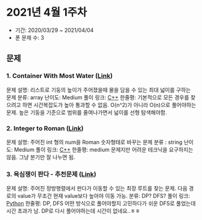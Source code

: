 # 2021년 4월 1주차

- 기간: 2020/03/29 ~ 2021/04/04
- 푼 문제 수: 3

## 문제

### 1. Container With Most Water ([Link](https://leetcode.com/problems/container-with-most-water/))

문제 설명: 리스트로 기둥의 높이가 주어졌을때 물을 담을 수 있는 최대 넓이를 구하는 문제
분류: array
난이도: Medium
풀이 링크: [C++](https://github.com/seungsu3579/Algorithm_Study/blob/master/leetcode/containerWithMostWater.cpp)
한줄평: 기본적으로 모든 경우를 찾으려고 하면 시간복잡도가 높아 통과할 수 없음. O(n^2)가 아니라 O(n)으로 풀어야하는 문제. 높은 기둥을 기준으로 범위를 줄여나가면서 넓이를 선형 탐색해야함.

### 2. Integer to Roman ([Link](https://leetcode.com/problems/integer-to-roman/))

문제 설명: 주어진 int 형의 num을 Roman 숫자형태로 바꾸는 문제
분류 : string
난이도: Medium
풀이 링크: [C++](https://github.com/seungsu3579/Algorithm_Study/blob/master/leetcode/integerToRoman.cpp)
한줄평: medium 문제지만 어려운 테크닉을 요구하지는 않음. 그냥 분기만 잘 나누면 됨.

### 3. 욕심쟁이 판다 - 추천문제 ([Link](https://www.acmicpc.net/problem/1937))

문제 설명: 주어진 정방행렬에서 판다가 이동할 수 있는 최장 루트를 찾는 문제. 다음 경로의 value가 무조건 현재 value보다 높아야 이동 가능.
분류: DP? DFS?
풀이 링크: [Python](https://github.com/seungsu3579/Algorithm_Study/blob/master/baekjoon/1937.py)
한줄평: DP, DFS 어떤 방식으로 풀어야할지 고민하다가 쉬운 DFS로 풀었는데 시간 초과가 남. DP로 다시 풀어야하는데 시간이 없네요..ㅎㅎ
